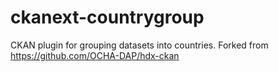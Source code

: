 # ckanext-countrygroup
CKAN plugin for grouping datasets into countries. Forked from https://github.com/OCHA-DAP/hdx-ckan
